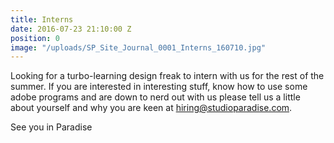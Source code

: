 ```yaml
---
title: Interns
date: 2016-07-23 21:10:00 Z
position: 0
image: "/uploads/SP_Site_Journal_0001_Interns_160710.jpg"
---
```


Looking for a turbo-learning design freak to intern with us for the rest of the summer. If you are interested in interesting stuff, know how to use some adobe programs and are down to nerd out with us please tell us a little about yourself and why you are keen at hiring@studioparadise.com.

See you in Paradise